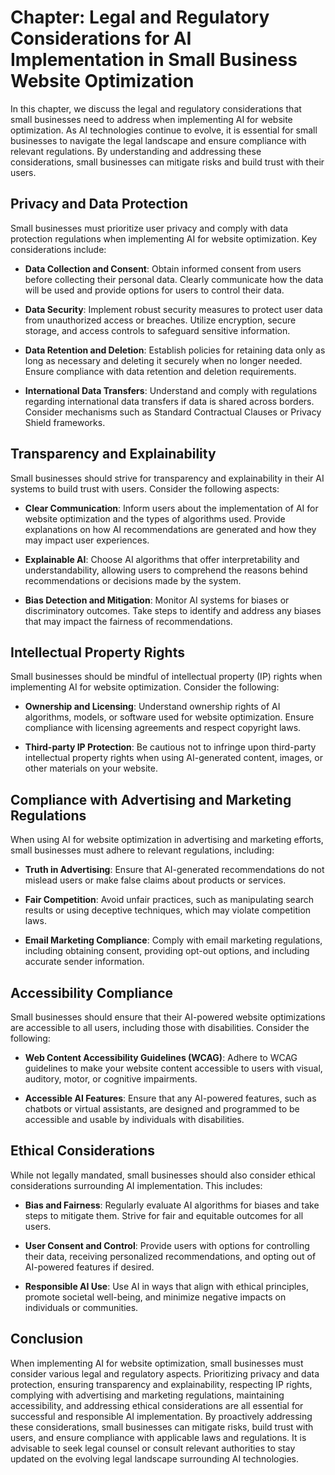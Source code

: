 Chapter: Legal and Regulatory Considerations for AI Implementation in Small Business Website Optimization
=========================================================================================================

In this chapter, we discuss the legal and regulatory considerations that small businesses need to address when implementing AI for website optimization. As AI technologies continue to evolve, it is essential for small businesses to navigate the legal landscape and ensure compliance with relevant regulations. By understanding and addressing these considerations, small businesses can mitigate risks and build trust with their users.

Privacy and Data Protection
---------------------------

Small businesses must prioritize user privacy and comply with data protection regulations when implementing AI for website optimization. Key considerations include:

* **Data Collection and Consent**: Obtain informed consent from users before collecting their personal data. Clearly communicate how the data will be used and provide options for users to control their data.

* **Data Security**: Implement robust security measures to protect user data from unauthorized access or breaches. Utilize encryption, secure storage, and access controls to safeguard sensitive information.

* **Data Retention and Deletion**: Establish policies for retaining data only as long as necessary and deleting it securely when no longer needed. Ensure compliance with data retention and deletion requirements.

* **International Data Transfers**: Understand and comply with regulations regarding international data transfers if data is shared across borders. Consider mechanisms such as Standard Contractual Clauses or Privacy Shield frameworks.

Transparency and Explainability
-------------------------------

Small businesses should strive for transparency and explainability in their AI systems to build trust with users. Consider the following aspects:

* **Clear Communication**: Inform users about the implementation of AI for website optimization and the types of algorithms used. Provide explanations on how AI recommendations are generated and how they may impact user experiences.

* **Explainable AI**: Choose AI algorithms that offer interpretability and understandability, allowing users to comprehend the reasons behind recommendations or decisions made by the system.

* **Bias Detection and Mitigation**: Monitor AI systems for biases or discriminatory outcomes. Take steps to identify and address any biases that may impact the fairness of recommendations.

Intellectual Property Rights
----------------------------

Small businesses should be mindful of intellectual property (IP) rights when implementing AI for website optimization. Consider the following:

* **Ownership and Licensing**: Understand ownership rights of AI algorithms, models, or software used for website optimization. Ensure compliance with licensing agreements and respect copyright laws.

* **Third-party IP Protection**: Be cautious not to infringe upon third-party intellectual property rights when using AI-generated content, images, or other materials on your website.

Compliance with Advertising and Marketing Regulations
-----------------------------------------------------

When using AI for website optimization in advertising and marketing efforts, small businesses must adhere to relevant regulations, including:

* **Truth in Advertising**: Ensure that AI-generated recommendations do not mislead users or make false claims about products or services.

* **Fair Competition**: Avoid unfair practices, such as manipulating search results or using deceptive techniques, which may violate competition laws.

* **Email Marketing Compliance**: Comply with email marketing regulations, including obtaining consent, providing opt-out options, and including accurate sender information.

Accessibility Compliance
------------------------

Small businesses should ensure that their AI-powered website optimizations are accessible to all users, including those with disabilities. Consider the following:

* **Web Content Accessibility Guidelines (WCAG)**: Adhere to WCAG guidelines to make your website content accessible to users with visual, auditory, motor, or cognitive impairments.

* **Accessible AI Features**: Ensure that any AI-powered features, such as chatbots or virtual assistants, are designed and programmed to be accessible and usable by individuals with disabilities.

Ethical Considerations
----------------------

While not legally mandated, small businesses should also consider ethical considerations surrounding AI implementation. This includes:

* **Bias and Fairness**: Regularly evaluate AI algorithms for biases and take steps to mitigate them. Strive for fair and equitable outcomes for all users.

* **User Consent and Control**: Provide users with options for controlling their data, receiving personalized recommendations, and opting out of AI-powered features if desired.

* **Responsible AI Use**: Use AI in ways that align with ethical principles, promote societal well-being, and minimize negative impacts on individuals or communities.

Conclusion
----------

When implementing AI for website optimization, small businesses must consider various legal and regulatory aspects. Prioritizing privacy and data protection, ensuring transparency and explainability, respecting IP rights, complying with advertising and marketing regulations, maintaining accessibility, and addressing ethical considerations are all essential for successful and responsible AI implementation. By proactively addressing these considerations, small businesses can mitigate risks, build trust with users, and ensure compliance with applicable laws and regulations. It is advisable to seek legal counsel or consult relevant authorities to stay updated on the evolving legal landscape surrounding AI technologies.
